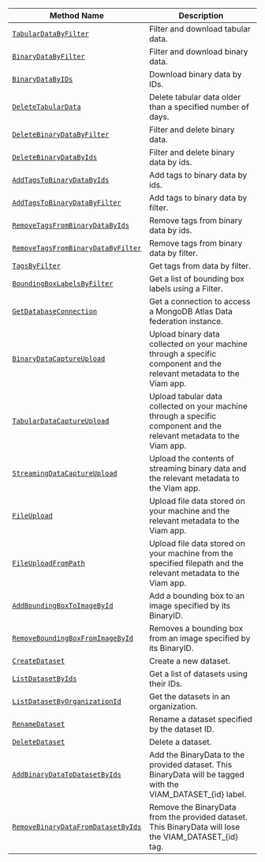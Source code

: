 <!-- prettier-ignore -->
Method Name | Description
----------- | -----------
[`TabularDataByFilter`](/build/program/apis/data-client/#tabulardatabyfilter) | Filter and download tabular data.
[`BinaryDataByFilter`](/build/program/apis/data-client/#binarydatabyfilter) | Filter and download binary data.
[`BinaryDataByIDs`](/build/program/apis/data-client/#binarydatabyids) | Download binary data by IDs.
[`DeleteTabularData`](/build/program/apis/data-client/#deletetabulardata) | Delete tabular data older than a specified number of days.
[`DeleteBinaryDataByFilter`](/build/program/apis/data-client/#deletebinarydatabyfilter) | Filter and delete binary data.
[`DeleteBinaryDataByIds`](/build/program/apis/data-client/#deletebinarydatabyids) | Filter and delete binary data by ids.
[`AddTagsToBinaryDataByIds`](/build/program/apis/data-client/#addtagstobinarydatabyids) | Add tags to binary data by ids.
[`AddTagsToBinaryDataByFilter`](/build/program/apis/data-client/#addtagstobinarydatabyfilter) | Add tags to binary data by filter.
[`RemoveTagsFromBinaryDataByIds`](/build/program/apis/data-client/#removetagsfrombinarydatabyids) | Remove tags from binary data by ids.
[`RemoveTagsFromBinaryDataByFilter`](/build/program/apis/data-client/#removetagsfrombinarydatabyfilter) | Remove tags from binary data by filter.
[`TagsByFilter`](/build/program/apis/data-client/#tagsbyfilter) | Get tags from data by filter.
[`BoundingBoxLabelsByFilter`](/build/program/apis/data-client/#boundingboxlabelsbyfilter) | Get a list of bounding box labels using a Filter.
[`GetDatabaseConnection`](/build/program/apis/data-client/#getdatabaseconnection) | Get a connection to access a MongoDB Atlas Data federation instance.
[`BinaryDataCaptureUpload`](/build/program/apis/data-client/#binarydatacaptureupload) | Upload binary data collected on your machine through a specific component and the relevant metadata to the Viam app.
[`TabularDataCaptureUpload`](/build/program/apis/data-client/#tabulardatacaptureupload) | Upload tabular data collected on your machine through a specific component and the relevant metadata to the Viam app.
[`StreamingDataCaptureUpload`](/build/program/apis/data-client/#streamingdatacaptureupload) | Upload the contents of streaming binary data and the relevant metadata to the Viam app.
[`FileUpload`](/build/program/apis/data-client/#fileupload) | Upload file data stored on your machine and the relevant metadata to the Viam app.
[`FileUploadFromPath`](/build/program/apis/data-client/#fileuploadfrompath) | Upload file data stored on your machine from the specified filepath and the relevant metadata to the Viam app.
[`AddBoundingBoxToImageById`](/build/program/apis/data-client/#addboundingboxtoimagebyid) | Add a bounding box to an image specified by its BinaryID.
[`RemoveBoundingBoxFromImageById`](/build/program/apis/data-client/#removeboundingboxfromimagebyid) | Removes a bounding box from an image specified by its BinaryID.
[`CreateDataset`](/build/program/apis/data-client/#createdataset) | Create a new dataset.
[`ListDatasetByIds`](/build/program/apis/data-client/#listdatasetbyids) | Get a list of datasets using their IDs.
[`ListDatasetByOrganizationId`](/build/program/apis/data-client/#listdatasetbyorganizationid) | Get the datasets in an organization. 
[`RenameDataset`](/build/program/apis/data-client/#renamedataset) | Rename a dataset specified by the dataset ID.
[`DeleteDataset`](/build/program/apis/data-client/#deletedataset) | Delete a dataset.
[`AddBinaryDataToDatasetByIds`](/build/program/apis/data-client/#addbinarydatatodatasetbyids) | Add the BinaryData to the provided dataset. This BinaryData will be tagged with the VIAM_DATASET_{id} label.
[`RemoveBinaryDataFromDatasetByIds`](/build/program/apis/data-client/#removebinarydatafromdatasetbyids) | Remove the BinaryData from the provided dataset. This BinaryData will lose the VIAM_DATASET_{id} tag.
